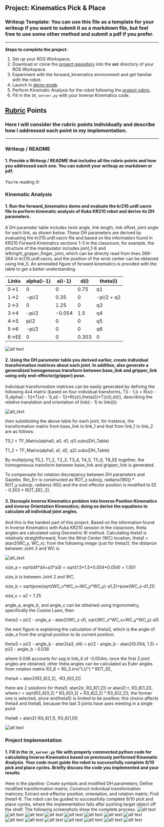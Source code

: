 ## Project: Kinematics Pick & Place
### Writeup Template: You can use this file as a template for your writeup if you want to submit it as a markdown file, but feel free to use some other method and submit a pdf if you prefer.

---


**Steps to complete the project:**  


1. Set up your ROS Workspace.
2. Download or clone the [project repository](https://github.com/udacity/RoboND-Kinematics-Project) into the ***src*** directory of your ROS Workspace.  
3. Experiment with the forward_kinematics environment and get familiar with the robot.
4. Launch in [demo mode](https://classroom.udacity.com/nanodegrees/nd209/parts/7b2fd2d7-e181-401e-977a-6158c77bf816/modules/8855de3f-2897-46c3-a805-628b5ecf045b/lessons/91d017b1-4493-4522-ad52-04a74a01094c/concepts/ae64bb91-e8c4-44c9-adbe-798e8f688193).
5. Perform Kinematic Analysis for the robot following the [project rubric](https://review.udacity.com/#!/rubrics/972/view).
6. Fill in the `IK_server.py` with your Inverse Kinematics code. 


[//]: # (Image References)

[image0]: ./figures/forward_kinematics.png
[image1]: ./figures/displaying_plan_to_target_location.png
[image2]: ./figures/executing_reaching_movement.png
[image3]: ./figures/moving_to_the_target_location.png
[image4]: ./figures/reached_target_location.png
[image5]: ./figures/grasping_target_object.png
[image6]: ./figures/retrieving_target_object.png
[image7]: ./figures/calculating_inverse_kinematics.png
[image8]: ./figures/displaying_plan_to_drop-off_location.png
[image9]: ./figures/moving_to_the_drop-off_location.png
[image10]:./figures/end_of_pick-place_cycle.png
[image11]:./figures/displaying_plan_to_drop-off_location.jpg
[image12]:./figures/moving_to_the_drop-off_location.jpg
[image13]:./figures/reached_drop-off_location.jpg
[image14]:./figures/drop-off_object.jpg
[image15]:./figures/end_of_pick-place_cycle.jpg
[image16]:./figures/l21-l-inverse-kinematics-new-design-fixed.png
[image17]:./figures/dh-transform-matrix.png
[image18]:./figures/img_dh_representation_1.png
[image19]:./figures/Picture1.png

## [Rubric](https://review.udacity.com/#!/rubrics/972/view) Points
### Here I will consider the rubric points individually and describe how I addressed each point in my implementation.  

---
### Writeup / README

#### 1. Provide a Writeup / README that includes all the rubric points and how you addressed each one.  You can submit your writeup as markdown or pdf.  

You're reading it!

### Kinematic Analysis
#### 1. Run the forward_kinematics demo and evaluate the kr210.urdf.xacro file to perform kinematic analysis of Kuka KR210 robot and derive its DH parameters.

A DH parameter table includes twist angle, link length, link offset, joint angle for each link, as shown below.  These DH parameters are derived by evaluating the kr210.urdf.xacro file and based on the information found in KR210 Forward Kinematics sections 1-3 in the classroom, for example, the structure of the manipulator includes joint_1-6 and left/right_gripper_finger_joint, which can be directly read from lines 269-364 in kr210.urdf.xacro, and the position of the wrist center can be obtained using link_5.  An annotated figure of forward kinematics is provided with the table to get a better understanding.

Links | alpha(i-1) | a(i-1) | d(i) | theta(i)
--- | --- | --- | --- | ---
0->1 | 0 | 0 | 0.75 | q1
1->2 | -pi/2 | 0.35 | 0 | -pi/2 + q2
2->3 | 0 | 1.25 | 0 | q3
3->4 | -pi/2 | -0.054 | 1.5 | q4
4->5 |  pi/2 | 0 | 0 | q5
5->6 | -pi/2 | 0 | 0 | q6
6->EE | 0 | 0 | 0.303 | 0

![alt text][image18]

#### 2. Using the DH parameter table you derived earlier, create individual transformation matrices about each joint. In addition, also generate a generalized homogeneous transform between base_link and gripper_link using only end-effector(gripper) pose.

Individual transformation matrices can be easily generated by defining the following 4x4 matrix (based on four individual transforms, T(i - 1,i) = R(x(i - 1),alpha(i - 1))*T(x(i - 1),a(i - 1))*R(z(i),theta(i))*T(z(i),d(i)), describing the relative translation and orientation of link(i - 1) to link(i)):

![alt_text][image17]

then substituting the above table for each joint, for instance, the transformation matrix from base_link to link_1 and that from link_1 to link_2 are as follows:

T0_1 = TF_Matrix(alpha0, a0, d1, q1).subs(DH_Table)

T1_2 = TF_Matrix(alpha1, a1, d2, q2).subs(DH_Table)

By multiplying T0_1, T1_2, T2_3, T3_4, T4_5, T5_6, T6_EE together, the homogeneous transform between base_link and gripper_link is generated.

To compensate for rotation discrepancy between DH parameters and Gazebo, Rot_Err is constructed as ROT_z.subs(y, radians(180)) * ROT_y.subs(p, radians(-90)) and the end-effector position is modified to EE - 0.303 * ROT_EE[:,2].

#### 3. Decouple Inverse Kinematics problem into Inverse Position Kinematics and inverse Orientation Kinematics; doing so derive the equations to calculate all individual joint angles.

And this is the hardest part of this project.  Based on the information found in Inverse Kinematics with Kuka KR210 session in the classroom, theta angles are calculated using Geometric IK method.  Calculating theta1 is relatively straightforward, from the Wrist Center (WC) location, theta1 = atan2(WC_y, WC_x); from the following image (just for theta2), the distance between Joint 3 and WC is

![alt_text][image16]

size_a = sqrt(d4\*d4+a3\*a3) = sqrt(1.5\*1.5+0.054\*0.054) = 1.501

size_b is between Joint 2 and WC,

size_b = sqrt(pow(sqrt(WC_x\*WC_x+WC_y\*WC_y)-a1,2)+pow(WC_z-d1,2))

size_c = a2 = 1.25

angle_a, angle_b, and angle_c can be obtained using trigonometry, specifically the Cosine Laws, then

theta2 = pi/2 - angle_a - atan2(WC_z-d1, sqrt(WC_x\*WC_x+WC_y\*WC_y)-a1)

the next figure is explaining the calculation of theta3, which is the angle of side_a from the original position to its current position:

theta3 = pi/2 - angle_b - atan2(a3, d4) = pi/2 - angle_b - atan2(0.054, 1.5) = pi/2 - angle_b - 0.036

where 0.036 accounts for sag in link_4 of -0.054m; once the first 3 joint angles are obtained, other theta angles can be calculated as Euler angles from rotation matrix R3_6 = R0_3.inv("LU") * ROT_EE,

theta4 = atan2(R3_6[2,2], -R3_6[0,2])

there are 2 solutions for theta5: atan2(r, R3_6[1,2]) or atan2(-r, R3_6[1,2]), where r = sqrt(R3_6[0,2] * R3_6[0,2] + R3_6[2,2] * R3_6[2,2]), the former one is selected, since sin(theta5) is limited to be positive; this choice affects theta4 and theta6, because the last 3 joints have axes meeting in a single point

theta6 = atan2(-R3_6[1,1], R3_6[1,0])

![alt text][image19]

### Project Implementation

#### 1. Fill in the `IK_server.py` file with properly commented python code for calculating Inverse Kinematics based on previously performed Kinematic Analysis. Your code must guide the robot to successfully complete 8/10 pick and place cycles. Briefly discuss the code you implemented and your results. 


Here is the pipeline: Create symbols and modified DH parameters; Define modified transformation matrix; Construct individual transformation matrices; Extract end-effector position, orientation, and rotation matrix; Find theta1-6.  The robot can be guided to successfully complete 9/10 pick and place cycles, where the implementation fails after pushing target object off the shelf.  The following screenshots show the complete process.
![alt text][image1]
![alt text][image2]
![alt text][image3]
![alt text][image4]
![alt text][image5]
![alt text][image6]
![alt text][image7]
![alt text][image8]
![alt text][image11]
![alt text][image9]
![alt text][image12]
![alt text][image13]
![alt text][image14]
![alt text][image10]
![alt text][image15]
